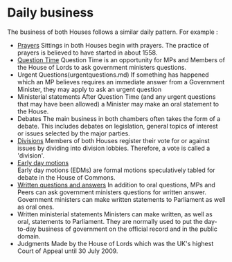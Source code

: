 # Daily business

The business of both Houses follows a similar daily pattern. For example :

* [Prayers](prayers.md)
  Sittings in both Houses begin with prayers. The practice of prayers is believed to have started in about 1558.
* [Question Time](questiontime.md)
  Question Time is an opportunity for MPs and Members of the House of Lords to ask government ministers questions.
* Urgent Questions(urgentquestions.md)
  If something has happened which an MP believes requires an immediate answer from a Government Minister, they may apply to ask an urgent question
* Ministerial statements
  After Question Time (and any urgent questions that may have been allowed) a Minister may make an oral statement to the House.
* Debates
  The main business in both chambers often takes the form of a debate. This includes debates on legislation, general topics of interest or issues selected by the major parties.
* [Divisions](divisions.md)
  Members of both Houses register their vote for or against issues by dividing into division lobbies. Therefore, a vote is called a 'division'.
* [Early day motions](earlydaymotions.md)  
  Early day motions (EDMs) are formal motions speculatively tabled for debate in the House of Commons.
* [Written questions and answers](writtenquestionsandanswers.md)
   In addition to oral questions, MPs and Peers can ask government ministers questions for written answer. Government ministers can make written statements to Parliament as well as oral ones.
* Written ministerial statements
  Ministers can make written, as well as oral, statements to Parliament. They are normally used to put the day-to-day business of government on the official record and in the public domain.
* Judgments
  Made by the House of Lords which was the UK's highest Court of Appeal until 30 July 2009.